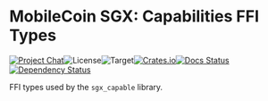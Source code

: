 # MobileCoin SGX: Capabilities FFI Types

[![Project Chat][chat-image]][chat-link]<!--
-->![License][license-image]<!--
-->![Target][target-image]<!--
-->[![Crates.io][crate-image]][crate-link]<!--
-->[![Docs Status][docs-image]][docs-link]<!--
-->[![Dependency Status][deps-image]][deps-link]

FFI types used by the `sgx_capable` library.

[crate-image]: https://img.shields.io/crates/v/mc-sgx-capable-sys-types.svg?style=flat-square
[crate-link]: https://crates.io/crates/mc-sgx-capable-sys-types
[license-image]: https://img.shields.io/crates/l/mc-sgx-capable-sys-types?style=flat-square
[target-image]: https://img.shields.io/badge/target-any-brightgreen?style=flat-square
[chat-image]: https://img.shields.io/discord/844353360348971068?style=flat-square
[chat-link]: https://mobilecoin.chat
[docs-image]: https://img.shields.io/docsrs/mc-sgx-capable-sys-types?style=flat-square
[docs-link]: https://docs.rs/crate/mc-sgx-capable-sys-types
[deps-image]: https://deps.rs/crate/mc-sgx-capable-sys-types/0.7.3/status.svg?style=flat-square
[deps-link]: https://deps.rs/crate/mc-sgx-capable-sys-types/0.7.3
